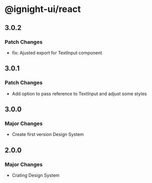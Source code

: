 # @ignight-ui/react

## 3.0.2

### Patch Changes

- fix: Ajusted export for TextInput component

## 3.0.1

### Patch Changes

- Add option to pass reference to TextInput and adjust some styles

## 3.0.0

### Major Changes

- Create first version Design System

## 2.0.0

### Major Changes

- Crating Design System
